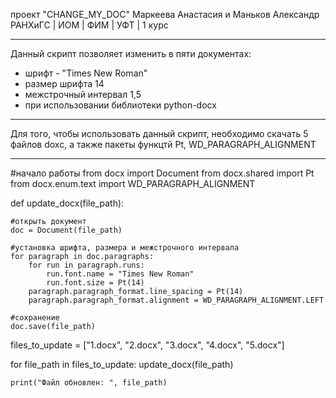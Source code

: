 проект "CHANGE_MY_DOC"
Маркеева Анастасия и Маньков Александр
РАНХиГС | ИОМ | ФИМ | УФТ | 1 курс
***
Данный скрипт позволяет изменить в пяти документах:
- шрифт - "Times New Roman"
- размер шрифта 14
- межстрочный интервал 1,5
- при использовании библиотеки python-docx
***
Для того, чтобы использовать данный скрипт, необходимо скачать 5 файлов doxc, а также пакеты функцтй Pt, WD_PARAGRAPH_ALIGNMENT
***
#начало работы
from docx import Document
from docx.shared import Pt
from docx.enum.text import WD_PARAGRAPH_ALIGNMENT

def update_docx(file_path):
  
    #открыть документ
    doc = Document(file_path)
  
    #установка шрифта, размера и межстрочного интервала 
    for paragraph in doc.paragraphs:
        for run in paragraph.runs:
            run.font.name = "Times New Roman"
            run.font.size = Pt(14)
        paragraph.paragraph_format.line_spacing = Pt(14)
        paragraph.paragraph_format.alignment = WD_PARAGRAPH_ALIGNMENT.LEFT
      
    #сохранение
    doc.save(file_path)
  
files_to_update = ["1.docx", "2.docx", "3.docx", "4.docx", "5.docx"]

for file_path in files_to_update:
    update_docx(file_path)
  
    print("Файл обновлен: ", file_path)
